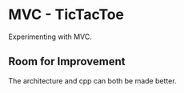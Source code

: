 # MVC - TicTacToe

Experimenting with MVC.

## Room for Improvement

The architecture and cpp can both be made better.
